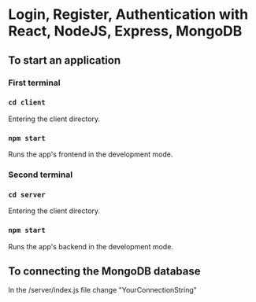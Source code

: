 # Login, Register, Authentication with React, NodeJS, Express, MongoDB


## To start an application

### First terminal

### `cd client`
Entering the client directory.

### `npm start`
Runs the app's frontend in the development mode.

### Second terminal

### `cd server`
Entering the client directory.

### `npm start`
Runs the app's backend in the development mode.


## To connecting the MongoDB database

In the /server/index.js file change "YourConnectionString" 
